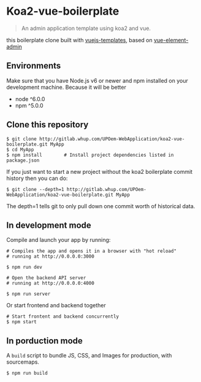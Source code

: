 # Koa2-vue-boilerplate
> An admin application template using koa2 and vue.

this boilerplate clone built with [vuejs-templates](https://github.com/vuejs-templates/webpack), based on [vue-element-admin](https://github.com/PanJiaChen/vue-element-admin)

## Environments
Make sure that you have Node.js v6 or newer and npm installed on your development machine. Because it will be better

* node ^6.0.0
* npm ^5.0.0

## Clone this repository

```
$ git clone http://gitlab.whup.com/UPOem-WebApplication/koa2-vue-boilerplate.git MyApp
$ cd MyApp
$ npm install        # Install project dependencies listed in package.json
```

If you just want to start a new project without the koa2 boilerplate commit history then you can do:

```
$ git clone --depth=1 http://gitlab.whup.com/UPOem-WebApplication/koa2-vue-boilerplate.git MyApp
```

The depth=1 tells git to only pull down one commit worth of historical data.

## In development mode

Compile and launch your app by running:

```
# Compiles the app and opens it in a browser with "hot reload"
# running at http://0.0.0.0:3000

$ npm run dev

```

```
# Open the backend API server
# running at http://0.0.0.0:4000

$ npm run server
```

Or start frontend and backend together
```
# Start frontent and backend concurrently
$ npm start
```


## In porduction mode

A `build` script to bundle JS, CSS, and Images for production, with sourcemaps.

```
$ npm run build
```
